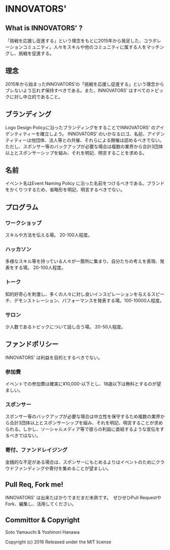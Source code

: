 # INNOVATORS'　

## What is INNOVATORS' ?
「挑戦を応援し促進する」という理念をもとに2015年から発足した、コラボレーションコミュニティ。人々をスキルや他のコミュニティに属する人をマッチングし、挑戦を促進する。

## 理念
2015年から始まったINNOVATORS’の「挑戦を応援し促進する」という理念からブレないよう忘れず保持すべきである。また、INNOVATORS’ はすべてのトピックに対し中立的であること。

## ブランディング
Logo Design Policyに沿ったブランディングをすることでINNOVATORS' のアイデンティティーを確立しよう。
INNOVATORS’ のいかなるロゴ、名前、アイデンティティーは他団体、法人等との共催、それらによる開催は認めるべきでない。ただし、スポンサー等のバックアップが必要な場合は複数の業界から合計3団体以上とスポンサーシップを組み、それを明記、明言することを求める。

## 名前
イベント名はEvent Naming Policy に沿った名前をつけるべきである。ブランドをかくりつするため、省略形を明記、明言するべきでない。

## プログラム
### ワークショップ
スキルや方法を伝える場。
20-100人程度。

### ハッカソン
多様なスキル等を持っている人々が一箇所に集まり、自分たちの考えを表現、発表をする場。
20-100人程度。

### トーク
知的好奇心を刺激し、多くの人々に対し良いインスピレーションを与えるスピーチ、デモンストレーション、パフォーマンスを発表する場。100-10000人程度。

### サロン
少人数であるトピックについて話し合う場。
20-50人程度。


## ファンドポリシー
INNOVATORS' は利益を目的とするべきでない。

### 参加費
イベントでの参加費は確実に¥10,000-以下とし、18歳以下は無料とするのが望ましい。

### スポンサー
スポンサー等のバックアップが必要な場合は中立性を保守するため複数の業界から合計3団体以上とスポンサーシップを組み、それを明記、明言することが求められる。しかし、ソーシャルメディア等で彼らの利益に直結するような宣伝をするべきではない。

### 寄付、ファンドレイジング
金銭的な不足がある場合は、スポンサーにもとめるよりはイベントのためにクラウドファンディングや寄付を集めることが望ましい。

## Pull Req, Fork me!
INNOVATORS' は出来たばかりでまだまだ未熟です。　ぜひぜひPull RequestやFork、編集し、活用してください。

## Committor & Copyright
Soto Yamauchi & 
Yoshinori Hanawa

Copyright (c) 2016
Released under the MIT license
